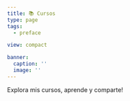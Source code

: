 ```yaml
---
title: 📚 Cursos
type: page
tags:
  - preface

view: compact

banner:
  caption: ''
  image: ''
---
```


Explora mis cursos, aprende y comparte!
